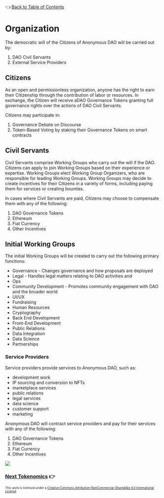 👈 [Back to Table of Contents](../README.md#Whitepaper)

# Organization

The democratic will of the Citizens of Anonymous DAO will be carried out by:
1. DAO Civil Servants
2. External Service Providers

## Citizens

As an open and permissionless organization, anyone has the right to earn their Citizenship through the contribution 
of labor or resources.  In exchange, the Citizen will receive aDAO Governance Tokens granting full governance rights over the actions of DAO Civil Servants.

Citizens may participate in:
1. Governance Debate on Discourse
2. Token-Based Voting by staking their Governance Tokens on smart contracts

## Civil Servants

Civil Servants comprise Working Groups who carry out the will if the DAO. Citizens can apply to join Working Groups based on their experience or
expertise. Working Groups elect Working Group Organizers, who are responsible for
leading Working Groups. Working Groups may decide to create incentives for
their Citizens in a variety of forms, including paying them for services or
creating bounties. 

In cases where Civil Servants are paid, Citizens may choose to compensate them with any of the following:
1. DAO Governance Tokens
2. Ethereum
3. Fiat Currency
4. Other Incentives

## Initial Working Groups

The initial Working Groups will be created to carry out the following primary functions:
- Governance - Changes governance and how proposals are deployed
- Legal - Handles legal matters relating to DAO activities and 
- Ops
- Community Development - Promotes community engagement with DAO and the broader world
- UI/UX
- Fundraising
- Human Resources
- Cryptography
- Back End Development
- Front-End Development
- Public Relations
- Data Integration
- Data Science
- Partnerships

### Service Providers

Service providers provide services to Anonymous DAO, such as:
- development work
- IP sourcing and conversion to NFTs 
- marketplace services
- public relations
- legal services
- data science
- customer support
- marketing

Anonymous DAO will contract service providers and pay for their services with any of the following:
1. DAO Governance Tokens
2. Ethereum
3. Fiat Currency
4. Other Incentives

![](file:///C:/Users/m/AppData/Local/Temp/msohtmlclip1/01/clip_image002.jpg)

### [Next Tokenomics](./6-tokenomics.md) 👉

<sub><sub>
This work is licensed under a <a rel="license" href="http://creativecommons.org/licenses/by-nc-sa/4.0/">Creative Commons Attribution-NonCommercial-ShareAlike 4.0 International License</a>.
</sub></sub>
